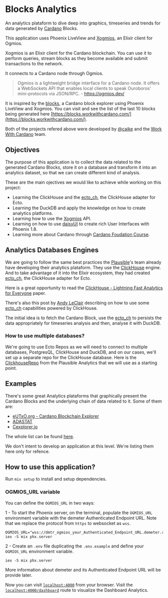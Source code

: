 # Blocks Analytics

An analytics plataform to dive deep into graphics, timeseries and trends for data generated by [Cardano](https://cardano.org) Blocks.

This application uses Phoenix LiveView and [Xogmios](https://github.com/wowica/xogmios), an Elixir client for Ogmios.

Xogmios is an Elixir client for the Cardano blockchain. You can use it to perform queries, stream blocks as they become available and submit transactions to the network.

It connects to a Cardano node through Ogmios.

> Ogmios is a lightweight bridge interface for a Cardano node. It offers a WebSockets API that enables local clients to speak Ouroboros' mini-protocols via JSON/RPC. - https://ogmios.dev/

It is inspired by the [blocks](https://github.com/wowica/blocks), a Cardano block explorer using Phoenix LiveView and Xogmios. You can visit and see the list of the last 10 blocks being generated here [https://blocks.workwithcardano.com/](https://blocks.workwithcardano.com/).

Both of the projects refered above were developed by [@caike](https://github.com/caike) and the [Work With Cardano](https://github.com/wowica) team.

## Objectives

The purpose of this application is to collect the data related to the generated Cardano Blocks, store it on a database and transform it into an analytics dataset, so that we can create different kind of analysis.

These are the main ojectives we would like to achieve while working on this project:

* Learning the ClickHouse and the [ecto_ch](https://github.com/plausible/ecto_ch), the ClickHouse adapter for Ecto.
* Learning the DuckDB and apply the knowledge on how to create analytics platforms.
* Learning how to use the [Xogmios](https://github.com/wowica/xogmios) API.
* Learning on how to use [daisyUI](https://daisyui.com/docs/install/phoenix/) to create rich User Interfaces with Phoenix 1.8.
* Learning more about Cardano through [Cardano Foudation Course](https://learn.academy.cardanofoundation.org/landing).

## Analytics Databases Engines

We are going to follow the same best practices the [Plausible](https://github.com/plausible/analytics)'s team already have developing their analytics plataform. They use the [ClickHouse](https://clickhouse.com/clickhouse) engine. And to take advantage of it into the Elixir ecosystem, they had created [ecto_ch](https://github.com/plausible/ecto_ch), the ClickHouse adapter for Ecto.

Here is a great opportunity to read the [ClickHouse - Lightning Fast Analytics for Everyone](https://www.vldb.org/pvldb/vol17/p3731-schulze.pdf) paper.

There's also this post by [Andy LeClair](https://andyleclair.dev/posts/2025/01-21-things-you-can-do-with-ecto.html) describing on how to use some [ecto_ch](https://github.com/plausible/ecto_ch) capabilities powered by ClickHouse.

The initial idea is to fetch the Cardano Block, use the [ecto_ch](https://github.com/plausible/ecto_ch) to persists the data appropriately for timeseries analysis and then, analyse it with DuckDB.

### How to use multiple databases?

We're going to use Ecto Repos as we will need to connect to multiple databases, PostgresQL, ClickHouse and DuckDB, and on our cases, we'll set up a separate repo for the ClickHouse database. Here is the [ClickhouseRepo](https://github.com/plausible/analytics/blob/master/lib/plausible/clickhouse_repo.ex) from the Plausible Analytics that we will use as a starting point.

## Examples

There's some great Analytics plataforms that graphically present the Cardano Blocks and the underlying chain of data related to it. Some of them are:

* [eUTxO.org - Cardano Blockchain Explorer](https://eutxo.org)
* [ADASTAT](https://adastat.net)
* [Cexplorer.io](https://cexplorer.io)

The whole list can be found [here](https://explorer.cardano.org).

We don't intent to develop an application at this level. We're listing them here only for refence.

## How to use this application?

Run `mix setup` to install and setup dependencies.

### OGMIOS_URL variable

You can define the `OGMIOS_URL` in two ways:

1 - To start the Phoenix server, on the terminal, populate the `OGMIOS_URL` environment variable with the demeter Authenticated Endpoint URL. Note that we replace the protocol from `https` to websocket as `wss`.

```shell
OGMIOS_URL="wss://dmtr_ogmios_your_Authenticated_Endpoint_URL.demeter.run" iex -S mix phx.server
```

2 - Create an `.env` file duplicating the `.env.example` and define your `OGMIOS_URL` environment variable.

```shell
iex -S mix phx.server
```

More information about demeter and its Authenticated Endpoint URL will be provide later.


Now you can visit [`localhost:4000`](http://localhost:4000) from your browser. Visit the [`localhost:4000/dashboard`](http://localhost:4000/dashboard) route to visualize the Dashboard Analytics.
